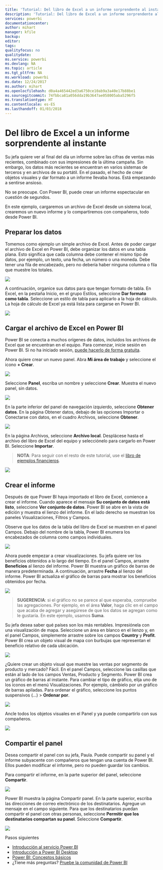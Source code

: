 ```yaml
---
title: 'Tutorial: Del libro de Excel a un informe sorprendente al instante'
description: 'Tutorial: Del libro de Excel a un informe sorprendente al instante'
services: powerbi
documentationcenter: 
author: mihart
manager: kfile
backup: 
editor: 
tags: 
qualityfocus: no
qualitydate: 
ms.service: powerbi
ms.devlang: NA
ms.topic: article
ms.tgt_pltfrm: NA
ms.workload: powerbi
ms.date: 12/24/2017
ms.author: mihart
ms.openlocfilehash: d0a4a465442ed3a6750ce10ab9a3a40e17b88be1
ms.sourcegitcommit: 74fbbca81a056dda19b3647ae058005aba5296f5
ms.translationtype: HT
ms.contentlocale: es-ES
ms.lasthandoff: 01/03/2018
---
```

# <a name="from-excel-workbook-to-stunning-report-in-no-time"></a>Del libro de Excel a un informe sorprendente al instante
Su jefa quiere ver al final del día un informe sobre las cifras de ventas más recientes, combinado con sus impresiones de la última campaña. Sin embargo, los datos más recientes se encuentran en varios sistemas de terceros y en archivos de su portátil. En el pasado, el hecho de crear objetos visuales y dar formato a un informe llevaba horas. Está empezando a sentirse ansioso.

No se preocupe. Con Power BI, puede crear un informe espectacular en cuestión de segundos.

En este ejemplo, cargaremos un archivo de Excel desde un sistema local, crearemos un nuevo informe y lo compartiremos con compañeros, todo desde Power BI.

## <a name="prepare-your-data"></a>Preparar los datos
Tomemos como ejemplo un simple archivo de Excel. Antes de poder cargar el archivo de Excel en Power BI, debe organizar los datos en una tabla plana. Esto significa que cada columna debe contener el mismo tipo de datos, por ejemplo, un texto, una fecha, un número o una moneda. Debe tener una fila de encabezado, pero no debería haber ninguna columna o fila que muestre los totales.

![](media/service-from-excel-to-stunning-report/pbi_excel_file.png)

A continuación, organice sus datos para que tengan formato de tabla. En Excel, en la pestaña Inicio, en el grupo Estilos, seleccione **Dar formato como tabla**. Seleccione un estilo de tabla para aplicarlo a la hoja de cálculo. La hoja de cálculo de Excel ya está lista para cargarse en Power BI.

![](media/service-from-excel-to-stunning-report/pbi_excel_table.png)

## <a name="upload-your-excel-file-into-power-bi"></a>Cargar el archivo de Excel en Power BI
Power BI se conecta a muchos orígenes de datos, incluidos los archivos de Excel que se encuentran en el equipo. Para comenzar, inicie sesión en Power BI. Si no ha iniciado sesión, [puede hacerlo de forma gratuita](https://powerbi.com).

Ahora quiere crear un nuevo panel. Abra **Mi área de trabajo** y seleccione el icono **+ Crear**.

![](media/service-from-excel-to-stunning-report/power-bi-new-dash.png)

Seleccione **Panel**, escriba un nombre y seleccione **Crear**. Muestra el nuevo panel, sin datos.

![](media/service-from-excel-to-stunning-report/power-bi-create-dash.png)

En la parte inferior del panel de navegación izquierdo, seleccione **Obtener datos**. En la página Obtener datos, debajo de las opciones Importar o Conectarse con datos, en el cuadro Archivos, seleccione **Obtener**.

![](media/service-from-excel-to-stunning-report/pbi_get_files.png)

En la página Archivos, seleccione **Archivo local**. Desplácese hasta el archivo del libro de Excel del equipo y selecciónelo para cargarlo en Power BI. Seleccione **Importar**.

> **NOTA**: Para seguir con el resto de este tutorial, use el [libro de ejemplos financieros](sample-financial-download.md).
> 
> 

![](media/service-from-excel-to-stunning-report/pbi_local_file.png)

## <a name="build-your-report"></a>Crear el informe
Después de que Power BI haya importado el libro de Excel, comience a crear el informe. Cuando aparece el mensaje **Su conjunto de datos está listo**, seleccione **Ver conjunto de datos**.  Power BI se abre en la vista de edición y muestra el lienzo del informe. En el lado derecho se muestran los paneles Visualizaciones, Filtros y Campos.

Observe que los datos de la tabla del libro de Excel se muestren en el panel Campos. Debajo del nombre de la tabla, Power BI enumera los encabezados de columna como campos individuales.

![](media/service-from-excel-to-stunning-report/pbi_report_fields.png)

Ahora puede empezar a crear visualizaciones. Su jefa quiere ver los beneficios obtenidos a lo largo del tiempo. En el panel  Campos, arrastre **Beneficios** al lienzo del informe. Power BI muestra un gráfico de barras de manera predeterminada. A continuación, arrastre **Fecha** al lienzo del informe. Power BI actualiza el gráfico de barras para mostrar los beneficios obtenidos por fecha.

![](media/service-from-excel-to-stunning-report/pbi_report_pin-new.png)

> **SUGERENCIA**: si el gráfico no se parece al que esperaba, compruebe las agregaciones. Por ejemplo, en el área **Valor**, haga clic en el campo que acaba de agregar y asegúrese de que los datos se agregan como le gustaría.  En este ejemplo, usamos **Suma**.
> 
> 

Su jefa desea saber qué países son los más rentables. Impresiónela con una visualización de mapa. Seleccione un área en blanco en el lienzo y, en el panel Campos, simplemente arrastre sobre los campos **Country** y **Profit**. Power BI crea un objeto visual de mapa con burbujas que representan el beneficio relativo de cada ubicación.

![](media/service-from-excel-to-stunning-report/pbi_report_map-new.png)

¿Quiere crear un objeto visual que muestre las ventas por segmento de producto y mercado? Fácil. En el panel Campos, seleccione las casillas que están al lado de los campos Ventas, Producto y Segmento. Power BI crea un gráfico de barras al instante. Para cambiar el tipo de gráfico, elija uno de los iconos en el menú Visualizaciones. Por ejemplo, cámbielo por un gráfico de barras apiladas.  Para ordenar el gráfico, seleccione los puntos suspensivos (...) > **Ordenar por**.

![](media/service-from-excel-to-stunning-report/pbi_barchart-new.png)

Ancle todos los objetos visuales en el Panel y ya puede compartirlo con sus compañeros.

![](media/service-from-excel-to-stunning-report/pbi_report.png)

## <a name="share-your-dashboard"></a>Compartir el panel
Desea compartir el panel con su jefa, Paula. Puede compartir su panel y el informe subyacente con compañeros que tengan una cuenta de Power BI. Ellos pueden modificar el informe, pero no pueden guardar los cambios.

Para compartir el informe, en la parte superior del panel, seleccione **Compartir**.

![](media/service-from-excel-to-stunning-report/power-bi-share.png)

Power BI muestra la página Compartir panel. En la parte superior, escriba las direcciones de correo electrónico de los destinatarios. Agregue un mensaje en el campo siguiente. Para que los destinatarios puedan compartir el panel con otras personas, seleccione **Permitir que los destinatarios compartan su panel**. Seleccione **Compartir**.

![](media/service-from-excel-to-stunning-report/power-bi-share-dash-new.png)

Pasos siguientes

* [Introducción al servicio Power BI](service-get-started.md)
* [Introducción a Power BI Desktop](desktop-getting-started.md)
* [Power BI: Conceptos básicos](service-basic-concepts.md)
* ¿Tiene más preguntas? [Pruebe la comunidad de Power BI](http://community.powerbi.com/)

